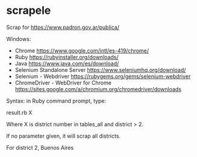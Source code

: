 # scrapele
Scrap for https://www.padron.gov.ar/publica/

Windows:
- Chrome https://www.google.com/intl/es-419/chrome/
- Ruby https://rubyinstaller.org/downloads/
- Java https://www.java.com/es/download/
- Selenium Standalone Server https://www.seleniumhq.org/download/
- Selenium - Webdriver https://rubygems.org/gems/selenium-webdriver
- ChromeDriver - WebDriver for Chrome https://sites.google.com/a/chromium.org/chromedriver/downloads

Syntax: in Ruby command prompt, type:

result.rb X

Where X is district number in tables_all and district > 2.

If no parameter given, it will scrap all districts.

For district 2, Buenos Aires
